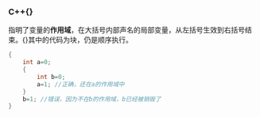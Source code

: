 ### C++{}
指明了变量的**作用域**，在大括号内部声名的局部变量，从左括号生效到右括号结束。{}其中的代码为块，仍是顺序执行。   
```cpp
{
    int a=0; 
    {
        int b=0; 
        a=1; //正确，还在a的作用域中 
    }
    b=1; //错误，因为不在b的作用域，b已经被销毁了
}
```
